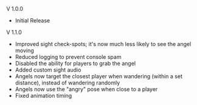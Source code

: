V 1.0.0
- Initial Release

V 1.1.0
- Improved sight check-spots; it's now much less likely to see the angel moving
- Reduced logging to prevent console spam
- Disabled the ability for players to grab the angel
- Added custom sight audio
- Angels now target the closest player when wandering (within a set distance), instead of wandering randomly
- Angels now use the "angry" pose when close to a player
- Fixed animation timing